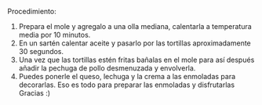 Procedimiento:
1. Prepara el mole y agregalo a una olla mediana, calentarla a temperatura media por 10 minutos.
2. En un sartén calentar aceite y pasarlo por las tortillas aproximadamente 30 segundos.
3. Una vez que las tortillas estén fritas bañalas en el mole para así después añadir la pechuga de pollo desmenuzada y envolverla.
4. Puedes ponerle el queso, lechuga y la crema a las enmoladas para decorarlas.
Eso es todo para preparar las enmoladas y disfrutarlas
Gracias :)

